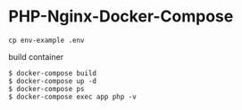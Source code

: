 PHP-Nginx-Docker-Compose
===

```
cp env-example .env
```

build container
```
$ docker-compose build
$ docker-compose up -d
$ docker-compose ps
$ docker-compose exec app php -v
```
